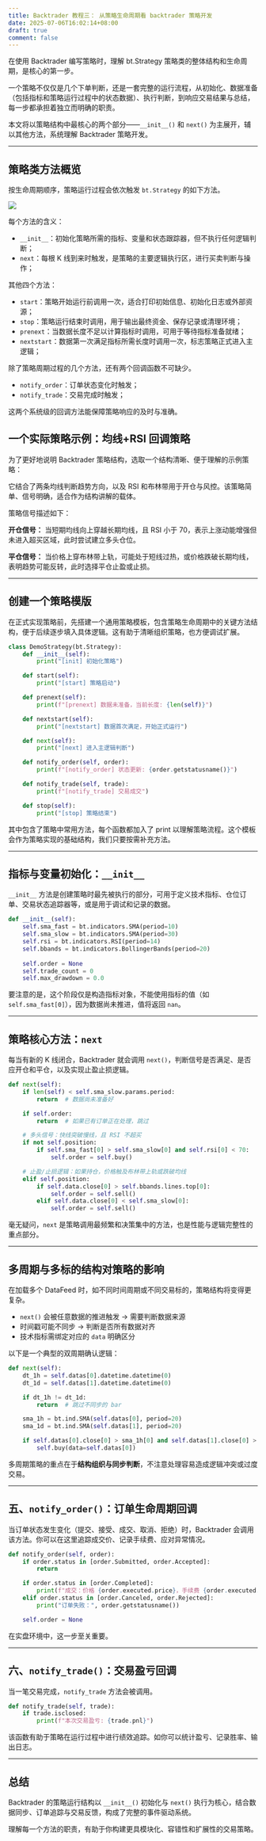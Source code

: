 ```yaml
---
title: Backtrader 教程三： 从策略生命周期看 backtrader 策略开发
date: 2025-07-06T16:02:14+08:00
draft: true
comment: false
---
```


在使用 Backtrader 编写策略时，理解 bt.Strategy 策略类的整体结构和生命周期，是核心的第一步。

一个策略不仅仅是几个下单判断，还是一套完整的运行流程，从初始化、数据准备（包括指标和策略运行过程中的状态数据）、执行判断，到响应交易结果与总结，每一步都承担着独立而明确的职责。

本文将以策略结构中最核心的两个部分——`__init__()` 和 `next()` 为主展开，辅以其他方法，系统理解 Backtrader 策略开发。

---

## 策略类方法概览

按生命周期顺序，策略运行过程会依次触发 `bt.Strategy` 的如下方法。

![](https://cdn.jsdelivr.net/gh/poloxue/images@2025-07/2025-07-06-backtrader-tutorial-p3-01-v1.png)

每个方法的含义：

- `__init__`：初始化策略所需的指标、变量和状态跟踪器，但不执行任何逻辑判断；
- `next`：每根 K 线到来时触发，是策略的主要逻辑执行区，进行买卖判断与操作；

其他四个方法：

- `start`：策略开始运行前调用一次，适合打印初始信息、初始化日志或外部资源；
- `stop`：策略运行结束时调用，用于输出最终资金、保存记录或清理环境；
- `prenext`：当数据长度不足以计算指标时调用，可用于等待指标准备就绪；
- `nextstart`：数据第一次满足指标所需长度时调用一次，标志策略正式进入主逻辑；

除了策略周期过程的几个方法，还有两个回调函数不可缺少。

* `notify_order`：订单状态变化时触发；
* `notify_trade`：交易完成时触发；

这两个系统级的回调方法能保障策略响应的及时与准确。

## 一个实际策略示例：均线+RSI 回调策略

为了更好地说明 Backtrader 策略结构，选取一个结构清晰、便于理解的示例策略：

它结合了两条均线判断趋势方向，以及 RSI 和布林带用于开仓与风控。该策略简单、信号明确，适合作为结构讲解的载体。

策略信号描述如下：

**开仓信号：** 当短期均线向上穿越长期均线，且 RSI 小于 70，表示上涨动能增强但未进入超买区域，此时尝试建立多头仓位。

**平仓信号：** 当价格上穿布林带上轨，可能处于短线过热，或价格跌破长期均线，表明趋势可能反转，此时选择平仓止盈或止损。

---

## 创建一个策略模版

在正式实现策略前，先搭建一个通用策略模板，包含策略生命周期中的关键方法结构，便于后续逐步填入具体逻辑。这有助于清晰组织策略，也方便调试扩展。

```python
class DemoStrategy(bt.Strategy):
    def __init__(self):
        print("[init] 初始化策略")

    def start(self):
        print("[start] 策略启动")

    def prenext(self):
        print(f"[prenext] 数据未准备，当前长度: {len(self)}")

    def nextstart(self):
        print("[nextstart] 数据首次满足，开始正式运行")

    def next(self):
        print("[next] 进入主逻辑判断")

    def notify_order(self, order):
        print(f"[notify_order] 状态更新: {order.getstatusname()}")

    def notify_trade(self, trade):
        print(f"[notify_trade] 交易成交")

    def stop(self):
        print("[stop] 策略结束")
```

其中包含了策略中常用方法，每个函数都加入了 print 以理解策略流程。这个模板会作为策略实现的基础结构，我们只要按需补充方法。

---

## 指标与变量初始化：`__init__`

`__init__` 方法是创建策略时最先被执行的部分，可用于定义技术指标、仓位订单、交易状态追踪器等，或是用于调试和记录的数据。

```python
def __init__(self):
    self.sma_fast = bt.indicators.SMA(period=10)
    self.sma_slow = bt.indicators.SMA(period=30)
    self.rsi = bt.indicators.RSI(period=14)
    self.bbands = bt.indicators.BollingerBands(period=20)
    
    self.order = None
    self.trade_count = 0
    self.max_drawdown = 0.0
```

要注意的是，这个阶段仅是构造指标对象，不能使用指标的值（如 `self.sma_fast[0]`），因为数据尚未推进，值将返回 `nan`。

---

## 策略核心方法：`next`

每当有新的 K 线闭合，Backtrader 就会调用 `next()`，判断信号是否满足、是否应开仓和平仓，以及实现止盈止损逻辑。

```python
def next(self):
    if len(self) < self.sma_slow.params.period:
        return  # 数据尚未准备好

    if self.order:
        return  # 如果已有订单正在处理，跳过

    # 多头信号：快线突破慢线，且 RSI 不超买
    if not self.position:
        if self.sma_fast[0] > self.sma_slow[0] and self.rsi[0] < 70:
            self.order = self.buy()

    # 止盈/止损逻辑：如果持仓，价格触及布林带上轨或跌破均线
    elif self.position:
        if self.data.close[0] > self.bbands.lines.top[0]:
            self.order = self.sell()
        elif self.data.close[0] < self.sma_slow[0]:
            self.order = self.sell()
```

毫无疑问，`next` 是策略调用最频繁和决策集中的方法，也是性能与逻辑完整性的重点部分。

---

## 多周期与多标的结构对策略的影响

在加载多个 DataFeed 时，如不同时间周期或不同交易标的，策略结构将变得更复杂。

* `next()` 会被任意数据的推进触发 → 需要判断数据来源
* 时间戳可能不同步 → 判断是否所有数据对齐
* 技术指标需绑定对应的 `data` 明确区分

以下是一个典型的双周期确认逻辑：

```python
def next(self):
    dt_1h = self.datas[0].datetime.datetime(0)
    dt_1d = self.datas[1].datetime.datetime(0)

    if dt_1h != dt_1d:
        return  # 跳过不同步的 bar

    sma_1h = bt.ind.SMA(self.datas[0], period=20)
    sma_1d = bt.ind.SMA(self.datas[1], period=20)

    if self.datas[0].close[0] > sma_1h[0] and self.datas[1].close[0] > sma_1d[0]:
        self.buy(data=self.datas[0])
```

多周期策略的重点在于**结构组织与同步判断**，不注意处理容易造成逻辑冲突或过度交易。

---

## 五、`notify_order()`：订单生命周期回调

当订单状态发生变化（提交、接受、成交、取消、拒绝）时，Backtrader 会调用该方法。你可以在这里追踪成交价、记录手续费、应对异常情况。

```python
def notify_order(self, order):
    if order.status in [order.Submitted, order.Accepted]:
        return

    if order.status in [order.Completed]:
        print(f"成交：价格 {order.executed.price}，手续费 {order.executed.comm}")
    elif order.status in [order.Canceled, order.Rejected]:
        print("订单失败：", order.getstatusname())

    self.order = None
```

在实盘环境中，这一步至关重要。

---

## 六、`notify_trade()`：交易盈亏回调

当一笔交易完成，`notify_trade` 方法会被调用。

```python
def notify_trade(self, trade):
    if trade.isclosed:
        print(f"本次交易盈亏: {trade.pnl}")
```

该函数有助于策略在运行过程中进行绩效追踪。如你可以统计盈亏、记录胜率、输出日志。

---

## 总结

Backtrader 的策略运行结构以 `__init__()` 初始化与 `next()` 执行为核心，结合数据同步、订单追踪与交易反馈，构成了完整的事件驱动系统。

理解每一个方法的职责，有助于你构建更具模块化、容错性和扩展性的交易策略。
